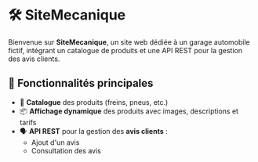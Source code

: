 # 🛠️ SiteMecanique

Bienvenue sur **SiteMecanique**, un site web dédiée à un garage automobile fictif, intégrant un catalogue de produits et une API REST pour la gestion des avis clients.

## 🚀 Fonctionnalités principales

- 🔧 **Catalogue** des produits (freins, pneus, etc.)
- 📦 **Affichage dynamique** des produits avec images, descriptions et tarifs
- 🗣️ **API REST** pour la gestion des **avis clients** :
  - Ajout d'un avis
  - Consultation des avis
